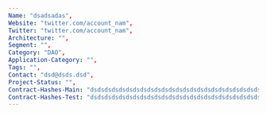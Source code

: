 ```yaml
--- 
Name: "dsadsadas", 
Website: "twitter.com/account_nam", 
Twitter: "twitter.com/account_nam", 
Architecture: "",
Segment: "",
Category: "DAO",
Application-Category: "",
Tags: "",
Contact: "dsd@dsds.dsd",
Project-Status: "",
Contract-Hashes-Main: "dsdsdsdsdsdsdsdsdsdsdsdsdsdsdsdsdsdsdsdsdsdsdsdsdsdsdsdsdsdsdsds",
Contract-Hashes-Test: "dsdsdsdsdsdsdsdsdsdsdsdsdsdsdsdsdsdsdsdsdsdsdsdsdsdsdsdsdsdsdsds",
--- 
```

<!--lang:en--> 

<!--lang:es--] 

<!--lang:de--] 

<!--lang:fr--] 

<!--lang:pl--] 

<!--lang:uk--] 

[!--lang:*--> 